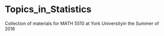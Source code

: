 # Topics_in_Statistics
Collection of materials for MATH 5510 at York Universityin the Summer of 2016
